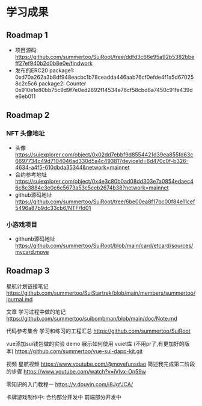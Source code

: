 # 学习成果

## Roadmap  1  
- 项目源码: https://github.com/summertoo/SuiRoot/tree/ddfd3c66e95a92b5382bbeff27ef940b2d0b8e0e/findwork
- 发布的ERC20
package1: 0xd70a262a3b8df948eacbc1b78ceadda446aab76cf0efde4f1a5d670258c2c5c6
package2: Counter 0x910e1e80bb75c9d9f7e0ed2892f14534e76cf58cbd8a7450c91fe439de6eb011

## Roadmap  2  

### NFT 头像地址
* 头像
https://suiexplorer.com/object/0x02dd7ebbf9d8554421d39ea855fd63c6697734c49d7104046ad330d5a4c49381?deviceId=6d470c0f-b326-4634-a4f5-610dbda35344&network=mainnet
* 合约参考地址
https://suiexplorer.com/object/0x4e3c80b0ad08dd303e7a0854edaec46c8c3884c3e0c6c5673a53c5ceb2674b38?network=mainnet
* github源码地址
https://github.com/summertoo/SuiRoot/tree/6be00ea8f17bc00f84e11cef5496a87b9dc33cb6/NTF/fd01

### 小游戏项目
* githunb源码地址
https://github.com/summertoo/SuiRoot/blob/main/card/etcard/sources/mycard.move


## Roadmap  3  

星航计划链接笔记
https://github.com/summertoo/SuiStartrek/blob/main/members/summertoo/journal.md

文章
学习过程中做的笔记
https://github.com/summertoo/suibombman/blob/main/doc/Note.md

代码参考集合
学习和练习的工程汇总
https://github.com/summertoo/SuiRoot

vue添加sui钱包做的实验 demo 展示如何使用 vuiet库 (不用pr了,有更加好的版本)
https://github.com/summertoo/vue-sui-dapp-kit.git

视频
星航视频 https://www.youtube.com/@movefunsdao
简述我完成第二阶段的步骤
https://www.youtube.com/watch?v=iVlvx-On59w

零知识的入门教程一
https://v.douyin.com/i8JgfJCA/

卡牌游戏制作中:
合约部分开发中
前端部分开发中
